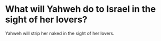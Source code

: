# What will Yahweh do to Israel in the sight of her lovers?

Yahweh will strip her naked in the sight of her lovers.
